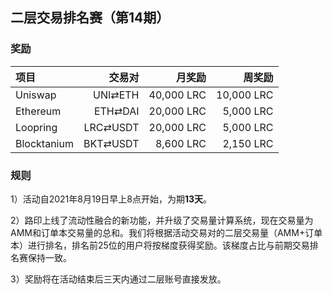 ## 二层交易排名赛（第14期）


### 奖励

| **项目** | **交易对** | **月奖励** | **周奖励** |
| :--- | ---: | ---: | ---: |
Uniswap | UNI⇄ETH |  40,000 LRC |  10,000 LRC |
Ethereum | ETH⇄DAI |  20,000 LRC |  5,000 LRC |
Loopring | LRC⇄USDT |  20,000 LRC |  5,000 LRC |
Blocktanium | BKT⇄USDT |  8,600 LRC |  2,150 LRC |


### 规则


1）活动自2021年8月19日早上8点开始，为期**13天**。

2）路印上线了流动性融合的新功能，并升级了交易量计算系统，现在交易量为AMM和订单本交易量的总和。我们将根据活动交易对的二层交易量（AMM+订单本）进行排名，排名前25位的用户将按梯度获得奖励。该梯度占比与前期交易排名赛保持一致。

3）奖励将在活动结束后三天内通过二层账号直接发放。
